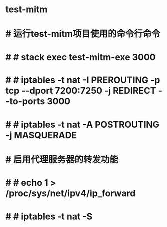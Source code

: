 # test-mitm
# # 运行test-mitm项目使用的命令行命令
# # # stack exec test-mitm-exe 3000
# # # iptables -t nat -I PREROUTING -p tcp --dport 7200:7250 -j REDIRECT --to-ports 3000
# # # iptables -t nat -A POSTROUTING -j MASQUERADE
# # 启用代理服务器的转发功能
# # # echo 1 > /proc/sys/net/ipv4/ip_forward
# # # iptables -t nat -S